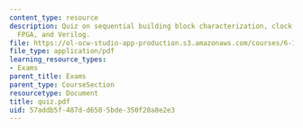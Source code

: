 ```yaml
---
content_type: resource
description: Quiz on sequential building block characterization, clock gating circuit,  arithmetic,
  FPGA, and Verilog.
file: https://ol-ocw-studio-app-production.s3.amazonaws.com/courses/6-111-introductory-digital-systems-laboratory-spring-2006/57addb5f487dd6505bde350f20a8e2e3_quiz.pdf
file_type: application/pdf
learning_resource_types:
- Exams
parent_title: Exams
parent_type: CourseSection
resourcetype: Document
title: quiz.pdf
uid: 57addb5f-487d-d650-5bde-350f20a8e2e3
---
```

